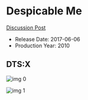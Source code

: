 # Despicable Me

[Discussion Post](https://www.avsforum.com/threads/bass-eq-for-filtered-movies.2995212/post-57618132)

* Release Date: 2017-06-06
* Production Year: 2010

## DTS:X

![img 0](https://i.imgur.com/zgE3XNs.jpg)

![img 1](https://i.imgur.com/Q9TMlgp.jpg)

